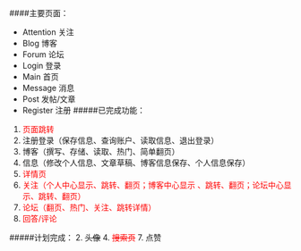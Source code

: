 ####主要页面：
* Attention 关注
* Blog 博客
* Forum 论坛
* Login 登录
* Main 首页
* Message 消息
* Post 发帖/文章
* Register 注册
#####已完成功能：
1. <font color=#FF0000>页面跳转</font>
2. 注册登录（保存信息、查询账户、读取信息、退出登录）
3. 博客（撰写、存储、读取、热门、简单翻页）
4. 信息（修改个人信息、文章草稿、博客信息保存、个人信息保存）
3. <font color=#FF0000>详情页</font>
6. <font color=#FF0000>关注（个人中心显示、跳转、翻页；博客中心显示
、跳转、翻页；论坛中心显示、跳转、翻页）</font>
1. <font color=#FF0000>论坛（翻页、热门、关注、跳转详情）</font>
3. <font color=#FF0000>回答/评论</font>

#####计划完成：
2. ~~头像~~
4. <font color=#FF0000>~~搜索页~~</font>
7. 点赞

